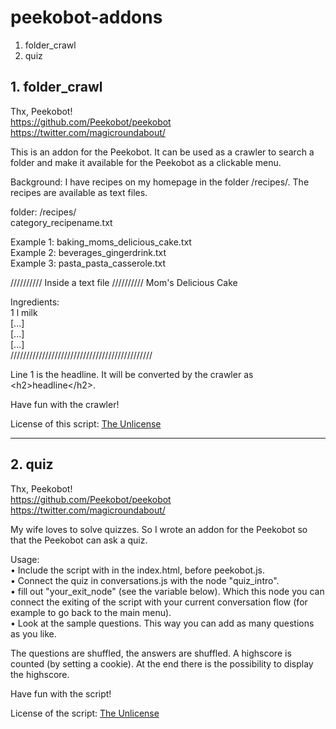# peekobot-addons

1. folder_crawl
2. quiz

## 1. folder_crawl
Thx, Peekobot!  
https://github.com/Peekobot/peekobot  
https://twitter.com/magicroundabout/  

This is an addon for the Peekobot. It can be used as a crawler to search a folder and make it available for the Peekobot as a clickable menu.

Background: I have recipes on my homepage in the folder /recipes/. The recipes are available as text files. 

folder: /recipes/  
category_recipename.txt

Example 1:	baking_moms_delicious_cake.txt  
Example 2:	beverages_gingerdrink.txt  
Example 3:	pasta_pasta_casserole.txt  

////////// Inside a text file //////////
Mom's Delicious Cake  

Ingredients:  
1 l milk  
[...]  
[...]  
[...]  
/////////////////////////////////////////////

Line 1 is the headline. It will be converted by the crawler as &lt;h2&gt;headline&lt;/h2&gt;.

Have fun with the crawler!

License of this script: [The Unlicense](https://unlicense.org/)

---

## 2. quiz

Thx, Peekobot!  
https://github.com/Peekobot/peekobot  
https://twitter.com/magicroundabout/  
	
My wife loves to solve quizzes. So I wrote an addon for the Peekobot so that the Peekobot can ask a quiz.  

Usage:  
• Include the script with <script src="quiz_en.js"></script> in the index.html, before peekobot.js.  
• Connect the quiz in conversations.js with the node "quiz_intro".  
• fill out "your_exit_node" (see the variable below). Which this node you can connect the exiting of the script with your current conversation flow (for example to go back to the main menu).  
• Look at the sample questions. This way you can add as many questions as you like.  

The questions are shuffled, the answers are shuffled. A highscore is counted (by setting a cookie). At the end there is the possibility to display the highscore.  

Have fun with the script!  

License of the script: [The Unlicense](https://unlicense.org/)
